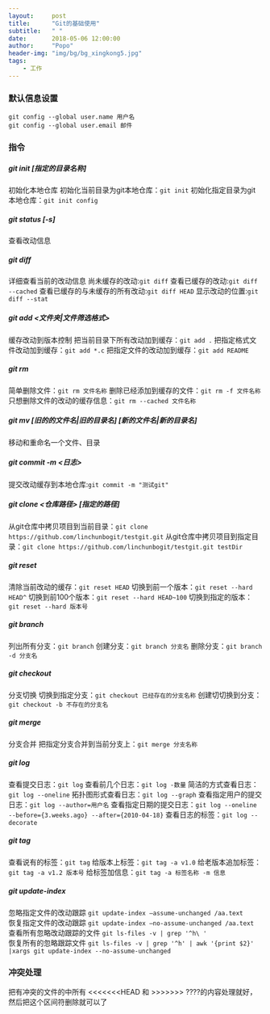 ```yaml
---
layout:     post
title:      "Git的基础使用"
subtitle:   " "
date:       2018-05-06 12:00:00
author:     "Popo"
header-img: "img/bg/bg_xingkong5.jpg"
tags:
    - 工作
---
```



### 默认信息设置
```
git config --global user.name 用户名
git config --global user.email 邮件
```

### 指令
##### git init [指定的目录名称]
初始化本地仓库
初始化当前目录为git本地仓库：`git init`
初始化指定目录为git本地仓库：`git init config`

##### git status [-s]
查看改动信息

##### git diff
详细查看当前的改动信息
尚未缓存的改动:`git diff`
查看已缓存的改动:`git diff --cached`
查看已缓存的与未缓存的所有改动:`git diff HEAD`
显示改动的位置:`git diff --stat`

##### git add <文件夹|文件筛选格式>
缓存改动到版本控制
把当前目录下所有改动加到缓存：`git add .`
把指定格式文件改动加到缓存：`git add *.c`
把指定文件的改动加到缓存：`git add README`

##### git rm
简单删除文件：`git rm 文件名称`
删除已经添加到缓存的文件：`git rm -f 文件名称`
只想删除文件的改动的缓存信息：`git rm --cached 文件名称`

##### git mv [旧的的文件名|旧的目录名] [新的文件名|新的目录名]
移动和重命名一个文件、目录

##### git commit -m <日志>
提交改动缓存到本地仓库:`git commit -m "测试git"`

##### git clone <仓库路径> [指定的路径]
从git仓库中拷贝项目到当前目录：`git clone https://github.com/linchunbogit/testgit.git`
从git仓库中拷贝项目到指定目录：`git clone https://github.com/linchunbogit/testgit.git testDir`

##### git reset
清除当前改动的缓存：`git reset HEAD`
切换到前一个版本：`git reset --hard HEAD^`
切换到前100个版本：`git reset --hard HEAD~100`
切换到指定的版本：`git reset --hard 版本号`

##### git branch
列出所有分支：`git branch`
创建分支：`git branch 分支名`
删除分支：`git branch -d 分支名`

##### git checkout
分支切换
切换到指定分支：`git checkout 已经存在的分支名称`
创建切切换到分支：`git checkout -b 不存在的分支名`

##### git merge
分支合并
把指定分支合并到当前分支上：`git merge 分支名称`

##### git log
查看提交日志：`git log`
查看前几个日志：`git log -数量`
简洁的方式查看日志：`git log --oneline`
拓扑图形式查看日志：`git log --graph`
查看指定用户的提交日志：`git log --author=用户名`
查看指定日期的提交日志：`git log --oneline --before={3.weeks.ago} --after={2010-04-18}`
查看日志的标签：`git log --decorate`

##### git tag
查看说有的标签：`git tag`
给版本上标签：`git tag -a v1.0`
给老版本追加标签：`git tag -a v1.2 版本号`
给标签加信息：`git tag -a 标签名称 -m 信息`

##### git update-index
忽略指定文件的改动跟踪 `git update-index –assume-unchanged /aa.text`</br>
恢复指定文件的改动跟踪 `git update-index –no-assume-unchanged /aa.text`</br>
查看所有忽略改动跟踪的文件 `git ls-files -v | grep '^h\ '`</br>
恢复所有的忽略跟踪文件 `git ls-files -v | grep '^h' | awk '{print $2}' |xargs git update-index --no-assume-unchanged `<br>

### 冲突处理
把有冲突的文件的中所有 <<<<<<<HEAD 和 >>>>>>> ????的内容处理就好，然后把这个区间符删除就可以了








